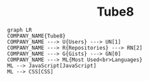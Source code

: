 <h1 align="center">Tube8</h1>

```mermaid
graph LR
COMPANY_NAME{Tube8}
COMPANY_NAME ---> U{Users} ---> UN[1]
COMPANY_NAME ---> R{Repositories} ---> RN[2]
COMPANY_NAME ---> G{Gists} ---> GN[0]
COMPANY_NAME ---> ML{Most Used<br>Languages}
ML --> JavaScript[JavaScript]
ML --> CSS[CSS]
```
